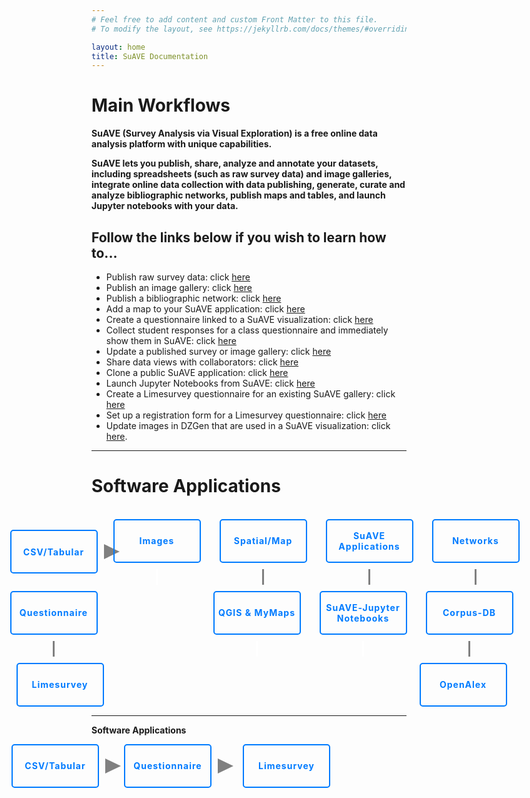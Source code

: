 ```yaml
---
# Feel free to add content and custom Front Matter to this file.
# To modify the layout, see https://jekyllrb.com/docs/themes/#overriding-theme-defaults

layout: home
title: SuAVE Documentation
---
```



# <b>Main Workflows</b>

**SuAVE (Survey Analysis via Visual Exploration) is a free online data analysis platform with unique capabilities.**

**SuAVE lets you publish, share, analyze and annotate your datasets, including spreadsheets (such as raw survey data) and image galleries, integrate online data collection with data publishing, generate, curate and analyze bibliographic networks, publish maps and tables, and launch Jupyter notebooks with your data.**

<h2>Follow the links below if you wish to learn how to...</h2>

- Publish raw survey data: click [here](https://suave-ucsd.github.io/SuAVE-Documentation/Upload_Dataset.html)
- Publish an image gallery: click [here](https://suave-ucsd.github.io/SuAVE-Documentation/Publish_Gallery.html)
- Publish a bibliographic network: click [here](https://suave-ucsd.github.io/SuAVE-Documentation/Bibliographic_Network_Pulbish.html)
- Add a map to your SuAVE application: click [here](https://suave-ucsd.github.io/SuAVE-Documentation/Add_Map_SuAVE.html)
- Create a questionnaire linked to a SuAVE visualization: click [here](https://suave-ucsd.github.io/SuAVE-Documentation/SuAVE_Survey.html)
- Collect student responses for a class questionnaire and immediately show them in SuAVE: click [here](https://suave-ucsd.github.io/SuAVE-Documentation/SuAVE_Class_Survey.html)
- Update a published survey or image gallery: click [here](https://suave-ucsd.github.io/SuAVE-Documentation/Update_Gallery.html)
- Share data views with collaborators: click [here](https://suave-ucsd.github.io/SuAVE-Documentation/Share_Views.html)
- Clone a public SuAVE application: click [here](https://suave-ucsd.github.io/SuAVE-Documentation/Clone_Survey.html)
- Launch Jupyter Notebooks from SuAVE: click [here](https://suave-ucsd.github.io/SuAVE-Documentation/Jupyter_Notebook_SuAVE.html)
- Create a Limesurvey questionnaire for an existing SuAVE gallery: click [here](https://suave-ucsd.github.io/SuAVE-Documentation/Limesurvey_Existing_SuAVE.html)
- Set up a registration form for a Limesurvey questionnaire: click [here](https://suave-ucsd.github.io/SuAVE-Documentation/Registration_Form.html)
- Update images in DZGen that are used in a SuAVE visualization: click [here](https://suave-ucsd.github.io/SuAVE-Documentation/Update_DZGen.html).

---
# <b> Software Applications </b>
<br>

<link rel="stylesheet" type="text/css" href="styles.css">

<div class="button-container" style="margin-left: 50px;">
   <div class="arrow-container">
      <div class="button">
         <a href="https://suave-ucsd.github.io/SuAVE-Documentation/CSV_or_Tabular.html">CSV/Tabular</a>
         <div class="arrow"></div>
      </div>
   </div>
   <div class="button" style="margin-left: 15px;">
      <a href="https://suave-ucsd.github.io/SuAVE-Documentation/Image_Applications.html">Images</a>
      <div class="white-line"></div>
   </div>
   <div class="button" style="margin-left: 15px;">
      <a href="https://suave-ucsd.github.io/SuAVE-Documentation/Spatial_or_Map_Applications.html">Spatial/Map</a>
      <div class="line"></div>
   </div>
   <div class="button" style="margin-left: 15px;">
      <a href="https://suave-ucsd.github.io/SuAVE-Documentation/SuAVE_General_Applications.html">SuAVE Applications</a>
      <div class="line"></div>
   </div>
   <div class="button" style="margin-left: 15px;">
      <a href="https://suave-ucsd.github.io/SuAVE-Documentation/Network_Applications.html">Networks</a>
      <div class="line"></div>
   </div>
</div>
<div class="button-container" style="margin-top: 10px; margin-left: 50px">
   <div class="button">
      <a href="https://suave-ucsd.github.io/SuAVE-Documentation/Questionnaire.html">Questionnaire</a>
      <div class="line"></div>
   </div>
   <div class="button" style="margin-left: 170px;">
      <a href="https://suave-ucsd.github.io/SuAVE-Documentation/QGIS_and_MyMaps.html">QGIS & MyMaps</a>
      <div class="white-line"></div>
   </div>
   <div class="button" style="margin-left: 15px;">
      <a href="https://suave-ucsd.github.io/SuAVE-Documentation/Jupyter_Applications.html">SuAVE-Jupyter Notebooks</a>
      <div class="white-line"></div>
   </div>
   <div class="button" style="margin-left: 15px;">
      <a href="https://suave-ucsd.github.io/SuAVE-Documentation/CorpusDB_Applications.html">Corpus-DB</a>
      <div class="line"></div>
   </div>
</div>
<div class="button-container" style="margin-top: 10px; margin-left: 50px">
   <div class="button">
      <a href="https://suave-ucsd.github.io/SuAVE-Documentation/Limesurvey_Application.html">Limesurvey</a>
   </div>
   <div class="button" style="margin-left: 490px;">
      <a href="https://suave-ucsd.github.io/SuAVE-Documentation/OpenAlex_Applications.html">OpenAlex</a>
   </div>
</div>

<style>
   .button-container {
      display: flex;
      justify-content: center;
      align-items: center;
   }
   .button {
      position: relative;
      margin-right: 10px; /* Adjusted margin for spacing */
      text-align: center;
      display: flex;
      flex-direction: column;
      align-items: center;
   }
   .line {
      width: 3px;
      height: 25px; /* Adjust the height of the line */
      background-color: #808080;
      margin-top: 10px; /* Adjust the distance of the line from the button */
   }
   .arrow-container {
    display: flex;
    align-items: center;
   
  }

  .arrow {
    position: absolute;
    width: 0;
    height: 0;
    border-top: 12.5px solid transparent;
    border-bottom: 12.5px solid transparent;
    border-left: 25px solid #808080; /* Adjust the color of the arrow */
    left: 100%; /* Position the arrow to the right of the button */
    top: 50%; /* Align the arrow vertically */
    transform: translateY(-50%); /* Center the arrow vertically */
  }
   .white-line {
      width: 3px;
      height: 25px; /* Adjust the height of the line */
      background-color: white;
      margin-top: 10px; /* Adjust the distance of the line from the button */
   }
   .empty-button {
      width: 120px;
      background-color: transparent;
      border: 2px solid #007bff;
      color: #007bff;
      padding: 10px 20px;
      border-radius: 5px;
      cursor: pointer;
      font-size: 12px;
      font-weight: bold;
      letter-spacing: 1px;
      transition: background-color 0.3s, color 0.3s;
      text-decoration: none;
      visibility: hidden; /* Hide the empty button */
   }
   .button a {
      width: 130px;
      height: 60px;
      background-color: transparent;
      border: 2px solid #007bff;
      color: #007bff;
      padding: 3px; /* Adjust the padding for the buttons with a height of 25px */
      border-radius: 5px;
      cursor: pointer;
      font-size: 14px;
      font-weight: bold;
      letter-spacing: 1px;
      transition: background-color 0.3s, color 0.3s;
      text-decoration: none;
      
      display: flex;
      flex-direction: column;
      justify-content: center; /* Center the text vertically */
      align-items: center; /* Center the text horizontally */
      text-align: center; /* Center the text within the button */
   }

   .button:not(:last-child) {
      margin-right: 15px;
   }
   .button a:hover {
      background-color: #007bff;
      color: white;
   }
</style>



--------------

<html>

<b>Software Applications</b>
<br>

<link rel="stylesheet" type="text/css" href="styles.css">
<body>

<div class="button-container" style="margin-right: 250px;">
   <div class="arrow-container">
      <div class="button">
         <a href="https://suave-ucsd.github.io/SuAVE-Documentation/CSV_or_Tabular.html">CSV/Tabular</a>
         <div class="arrow"></div>
      </div>
   </div>
   <div class="arrow-container" style="margin-left: 30px;">
      <div class="button">
         <a href="https://suave-ucsd.github.io/SuAVE-Documentation/Questionnaire.html">Questionnaire</a>
         <div class="arrow"></div>
      </div>
   </div>
   <div class="arrow-container">
      <div class="button" style="margin-left: 30px;">
         <a href="https://suave-ucsd.github.io/SuAVE-Documentation/Limesurvey_Application.html">Limesurvey</a>
      </div>
   </div>
</div>
</body>

<style>
   .button-container {
      display: flex;
      justify-content: center;
      align-items: center;
   }
   .button {
      position: relative;
      margin-right: 10px; /* Adjusted margin for spacing */
      text-align: center;
      display: flex;
      flex-direction: column;
      align-items: center;
   }
   .line {
      width: 3px;
      height: 25px; /* Adjust the height of the line */
      background-color: #808080;
      margin-top: 10px; /* Adjust the distance of the line from the button */
   }
   .arrow-container {
    display: flex;
    align-items: center;
    margin-left: 10px;
  }
  .arrow {
    position: absolute;
    width: 0;
    height: 0;
    border-top: 12.5px solid transparent;
    border-bottom: 12.5px solid transparent;
    border-left: 25px solid #808080; /* Adjust the color of the arrow */
    left: 100%; /* Position the arrow to the right of the button */
    top: 50%; /* Align the arrow vertically */
    transform: translateY(-50%); /* Center the arrow vertically */
    margin-left: 10px;
  }
   .white-line {
      width: 3px;
      height: 25px; /* Adjust the height of the line */
      background-color: white;
      margin-top: 10px; /* Adjust the distance of the line from the button */
   }
   .empty-button {
      width: 120px;
      background-color: transparent;
      border: 2px solid #007bff;
      color: #007bff;
      padding: 10px 20px;
      border-radius: 5px;
      cursor: pointer;
      font-size: 12px;
      font-weight: bold;
      letter-spacing: 1px;
      transition: background-color 0.3s, color 0.3s;
      text-decoration: none;
      visibility: hidden; /* Hide the empty button */
   }
   .button a {
      width: 130px;
      height: 60px;
      background-color: transparent;
      border: 2px solid #007bff;
      color: #007bff;
      padding: 3px; /* Adjust the padding for the buttons with a height of 25px */
      border-radius: 5px;
      cursor: pointer;
      font-size: 14px;
      font-weight: bold;
      letter-spacing: 1px;
      transition: background-color 0.3s, color 0.3s;
      text-decoration: none;
      
      display: flex;
      flex-direction: column;
      justify-content: center; /* Center the text vertically */
      align-items: center; /* Center the text horizontally */
      text-align: center; /* Center the text within the button */
   }

   .button:not(:last-child) {
      margin-right: 15px;
   }
   .button a:hover {
      background-color: #007bff;
      color: white;
   }
</style>

</html>
